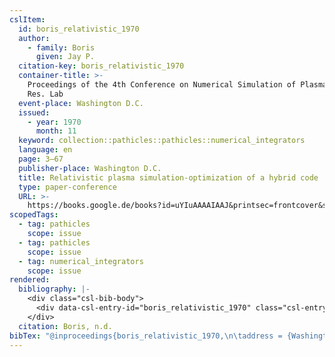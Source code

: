 ```yaml
---
cslItem:
  id: boris_relativistic_1970
  author:
    - family: Boris
      given: Jay P.
  citation-key: boris_relativistic_1970
  container-title: >-
    Proceedings of the 4th Conference on Numerical Simulation of Plasmas. Naval
    Res. Lab
  event-place: Washington D.C.
  issued:
    - year: 1970
      month: 11
  keyword: collection::pathicles::pathicles::numerical_integrators
  language: en
  page: 3–67
  publisher-place: Washington D.C.
  title: Relativistic plasma simulation-optimization of a hybrid code
  type: paper-conference
  URL: >-
    https://books.google.de/books?id=uYIuAAAAIAAJ&printsec=frontcover&source=gbs_ge_summary_r&cad=0#v=onepage&q&f=false
scopedTags:
  - tag: pathicles
    scope: issue
  - tag: pathicles
    scope: issue
  - tag: numerical_integrators
    scope: issue
rendered:
  bibliography: |-
    <div class="csl-bib-body">
      <div data-csl-entry-id="boris_relativistic_1970" class="csl-entry">Boris, J. P. n.d.. Relativistic plasma simulation-optimization of a hybrid code. <i>Proceedings of the 4th Conference on Numerical Simulation of Plasmas. Naval Res. Lab</i>, 3–67. https://books.google.de/books?id=uYIuAAAAIAAJ&#38;printsec=frontcover&#38;source=gbs_ge_summary_r&#38;cad=0#v=onepage&#38;q&#38;f=false</div>
    </div>
  citation: Boris, n.d.
bibTex: "@inproceedings{boris_relativistic_1970,\n\taddress = {Washington D.C.},\n\tauthor = {Boris, Jay P.},\n\tbooktitle = {Proceedings of the 4th {Conference} on {Numerical} {Simulation} of {Plasmas}. {Naval} {Res}. {Lab}},\n\tpages = {3--67},\n\ttitle = {Relativistic plasma simulation-optimization of a hybrid code},\n\thowpublished = {https://books.google.de/books?id=uYIuAAAAIAAJ&printsec=frontcover&source=gbs\\textunderscore{}ge\\textunderscore{}summary\\textunderscore{}r&cad=0#v=onepage&q&f=false},\n}\n\n"
---
```

